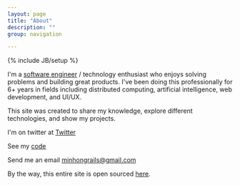 ```yaml
---
layout: page
title: "About"
description: ""
group: navigation

---
```

{% include JB/setup %}

I'm a <a href="https://www.linkedin.com/in/minhnguyen9" target="_blank">software engineer</a> 
/ technology enthusiast who enjoys solving problems and building great products.
I've been doing this professionally for 6+ years in fields including distributed
computing, artificial intelligence, web development, and UI/UX.

This site was created to share my knowledge, explore different technologies,
and show my projects.

<p>I'm on twitter at <a href="https://twitter.com/MinhOnGrails" target="_blank">Twitter</a></p>
<p>See my <a href="https://github.com/minhongrails" target="_blank">code</a></p>
<p>Send me an email <a href="mailto:minhongrails@gmail.com" target="_blank">minhongrails@gmail.com</a></p>

By the way, this entire site is open sourced <a href="https://github.com/minhongrails/blog" target="_blank">here</a>.
